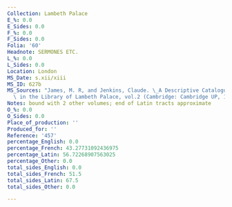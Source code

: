 ```yaml
---
Collection: Lambeth Palace
E_%: 0.0
E_Sides: 0.0
F_%: 0.0
F_Sides: 0.0
Folia: '60'
Headnote: SERMONES ETC.
L_%: 0.0
L_Sides: 0.0
Location: London
MS_Date: s.xii/xiii
MS_ID: 627b
MS_Sources: "James, M. R, and Jenkins, Claude. \_A Descriptive Catalogue of the Manuscripts\
  \ in the Library of Lambeth Palace, vol.2 (Cambridge: Cambridge UP, 1932)."
Notes: bound with 2 other volumes; end of Latin tracts approximate
O_%: 0.0
O_Sides: 0.0
Place_of_production: ''
Produced_for: ''
Reference: '457'
percentage_English: 0.0
percentage_French: 43.27731092436975
percentage_Latin: 56.72268907563025
percentage_Other: 0.0
total_sides_English: 0.0
total_sides_French: 51.5
total_sides_Latin: 67.5
total_sides_Other: 0.0

---
```

